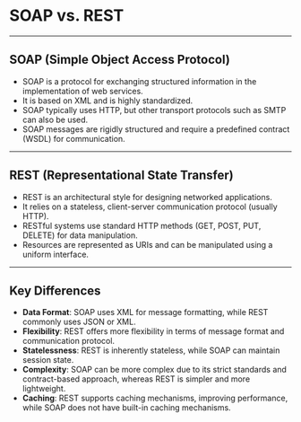 # SOAP vs. REST

---

## SOAP (Simple Object Access Protocol)

- SOAP is a protocol for exchanging structured information in the implementation of web services.
- It is based on XML and is highly standardized.
- SOAP typically uses HTTP, but other transport protocols such as SMTP can also be used.
- SOAP messages are rigidly structured and require a predefined contract (WSDL) for communication.

---

## REST (Representational State Transfer)

- REST is an architectural style for designing networked applications.
- It relies on a stateless, client-server communication protocol (usually HTTP).
- RESTful systems use standard HTTP methods (GET, POST, PUT, DELETE) for data manipulation.
- Resources are represented as URIs and can be manipulated using a uniform interface.

---

## Key Differences

- **Data Format**: SOAP uses XML for message formatting, while REST commonly uses JSON or XML.
- **Flexibility**: REST offers more flexibility in terms of message format and communication protocol.
- **Statelessness**: REST is inherently stateless, while SOAP can maintain session state.
- **Complexity**: SOAP can be more complex due to its strict standards and contract-based approach, whereas REST is simpler and more lightweight.
- **Caching**: REST supports caching mechanisms, improving performance, while SOAP does not have built-in caching mechanisms.
